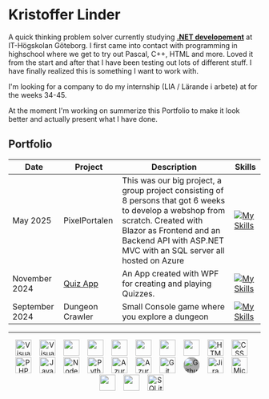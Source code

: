 # Kristoffer Linder <a href="https://www.linkedin.com/in/liiinder/"><img style="width: 0.75rem;" src="https://upload.wikimedia.org/wikipedia/commons/8/81/LinkedIn_icon.svg" /></a>

A quick thinking problem solver currently studying **[.NET developement](https://www.iths.se/utbildningar/netutvecklare/)** at IT-Högskolan Göteborg. I first came into contact with programming in highschool where we get to try out Pascal, C++, HTML and more. Loved it from the start and after that I have been testing out lots of different stuff. I have finally realized this is something I want to work with.

I'm looking for a company to do my internship (LIA / Lärande i arbete) at for the weeks 34-45.

At the moment I'm working on summerize this Portfolio to make it look better and actually present what I have done.

## Portfolio

|Date|Project|Description|Skills|
|--|--|--|--|
|May 2025 |PixelPortalen|This was our big project, a group project consisting of 8 persons that got 6 weeks to develop a webshop from scratch. Created with Blazor as Frontend and an Backend API with ASP.NET MVC with an SQL server all hosted on Azure |[![My Skills](https://skillicons.dev/icons?i=dotnet,cs,azure,bootstrap,css,html,mysql,discord&perline=3)](https://skillicons.dev) ||
|November 2024| [Quiz App](https://github.com/liiinder/Labb_03_Quiz_App) | An App created with WPF for creating and playing Quizzes. | [![My Skills](https://skillicons.dev/icons?i=dotnet,cs,vscode,github&perline=2)](https://skillicons.dev) |
|September 2024| Dungeon Crawler|Small Console game where you explore a dungeon|[![My Skills](https://skillicons.dev/icons?i=cs,vscode,github&perline=2)](https://skillicons.dev)|
----
<!-- https://github.com/tandpfun/skill-icons?tab=readme-ov-file#icons-list -->

<div style="text-align: center;">
    <img alt="Visual Studio" style="margin-right: 0.75rem; width: 2rem;" src="https://cdn.jsdelivr.net/gh/devicons/devicon@latest/icons/visualstudio/visualstudio-original.svg" />
    <img alt="Visual Studio Code" style="margin-right: 0.75rem; width: 2rem;" src="https://cdn.jsdelivr.net/gh/devicons/devicon@latest/icons/vscode/vscode-original.svg" />
    <img style="margin-right: 0.75rem; width: 2rem;" src="https://cdn.jsdelivr.net/gh/devicons/devicon@latest/icons/chrome/chrome-original.svg" />
    <img style="margin-right: 0.75rem; width: 2rem;" src="https://cdn.jsdelivr.net/gh/devicons/devicon@latest/icons/dot-net/dot-net-plain-wordmark.svg" />
    <img style="margin-right: 0.75rem; width: 2rem;" src="https://cdn.jsdelivr.net/gh/devicons/devicon@latest/icons/csharp/csharp-original.svg" />
    <img style="margin-right: 0.75rem; width: 2rem;" src="https://cdn.jsdelivr.net/gh/devicons/devicon@latest/icons/blazor/blazor-original.svg" />
    <img style="margin-right: 0.75rem; width: 2rem;" src="https://cdn.jsdelivr.net/gh/devicons/devicon@latest/icons/bootstrap/bootstrap-original.svg" />
    <img style="margin-right: 0.75rem; width: 2rem;" src="https://cdn.jsdelivr.net/gh/devicons/devicon@latest/icons/yaml/yaml-original.svg" />
    <img style="margin-right: 0.75rem; width: 2rem;" alt="HTML" src="https://cdn.jsdelivr.net/gh/devicons/devicon@latest/icons/html5/html5-plain.svg" />
    <img style="margin-right: 0.75rem; width: 2rem;" alt="CSS" src="https://cdn.jsdelivr.net/gh/devicons/devicon@latest/icons/css3/css3-original.svg" />
    <img style="margin-right: 0.75rem; width: 2rem;" alt="PHP" src="https://cdn.jsdelivr.net/gh/devicons/devicon@latest/icons/php/php-original.svg" />
    <img style="margin-right: 0.75rem; width: 2rem;" alt="Javascript" src="https://cdn.jsdelivr.net/gh/devicons/devicon@latest/icons/javascript/javascript-original.svg" />
    <img style="margin-right: 0.75rem; width: 2rem;" alt="Node.js" src="https://cdn.jsdelivr.net/gh/devicons/devicon@latest/icons/nodejs/nodejs-original.svg" />
    <img style="margin-right: 0.75rem; width: 2rem;" alt="Python" src="https://cdn.jsdelivr.net/gh/devicons/devicon@latest/icons/python/python-original.svg" />
    <img style="margin-right: 0.75rem; width: 2rem;" alt="Azure" src="https://cdn.jsdelivr.net/gh/devicons/devicon@latest/icons/azure/azure-original.svg" />
    <img style="margin-right: 0.75rem; width: 2rem;" alt="Azure DevOps" src="https://cdn.jsdelivr.net/gh/devicons/devicon@latest/icons/azuredevops/azuredevops-original.svg" />
    <img style="margin-right: 0.75rem; width: 2rem;" alt="Git" src="https://cdn.jsdelivr.net/gh/devicons/devicon@latest/icons/git/git-original.svg" />
    <img style="margin-right: 0.75rem; width: 2rem; background: #aaa; border-radius: 1rem;" alt="Github" src="https://cdn.jsdelivr.net/gh/devicons/devicon@latest/icons/github/github-original.svg" />
    <img style="margin-right: 0.75rem; width: 2rem;" alt="Jira" src="https://cdn.jsdelivr.net/gh/devicons/devicon@latest/icons/jira/jira-original.svg" />
    <img style="margin-right: 0.75rem; width: 2rem;" alt="MicrosoftSQLSever" src="https://cdn.jsdelivr.net/gh/devicons/devicon/icons/microsoftsqlserver/microsoftsqlserver-original.svg" />
    <img style="margin-right: 0.75rem; width: 2rem;" src="https://cdn.jsdelivr.net/gh/devicons/devicon@latest/icons/mysql/mysql-original.svg" />
    <img style="margin-right: 0.75rem; width: 2rem;" src="https://cdn.jsdelivr.net/gh/devicons/devicon@latest/icons/mongodb/mongodb-original.svg" />
    <img style="margin-right: 0.75rem; width: 2rem;" alt="SQLite" src="https://cdn.jsdelivr.net/gh/devicons/devicon/icons/sqlite/sqlite-original.svg" />
</div>

<!-- https://devicon.dev/ -->
